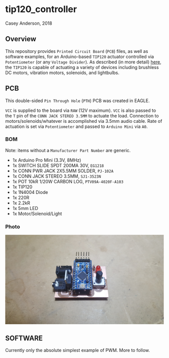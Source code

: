# tip120_controller
Casey Anderson, 2018


## Overview

This repository provides `Printed Circuit Board` (`PCB`) files, as well as software examples, for an Arduino-based `TIP120` actuator controlled via `Potentiometer` (or any `Voltage Divider`). As described (in more detail) [here](http://bildr.org/2011/03/high-power-control-with-arduino-and-tip120/), the `TIP120` is capable of actuating a variety of devices including brushless DC motors, vibration motors, solenoids, and lightbulbs.


## PCB

This double-sided `Pin Through Hole` (`PTH`) PCB was created in EAGLE.

`VCC` is supplied to the board via `RAW` (12V maximum). `VCC` is also passed to the `T` pin of the `CONN JACK STEREO 3.5MM` to actuate the load. Connection to motors/solenoids/whatever is accomplished via 3.5mm audio cable. Rate of actuation is set via `Potentiometer` and passed to `Arduino Mini` via `A0`.

### BOM

Note: items without a `Manufacturer Part Number` are generic.

* 1x Arduino Pro Mini (3.3V, 8MHz)
* 1x SWITCH SLIDE SPDT 200MA 30V, `EG1218`
* 1x CONN PWR JACK 2X5.5MM SOLDER, `PJ-102A`
* 1x CONN JACK STEREO 3.5MM, `SJ1-3523N`
* 1x POT 10kR 1/20W CARBON LOG, `PTV09A-4020F-A103`
* 1x TIP120
* 1x 1N4004 Diode
* 1x 220R
* 1x 2.2kR
* 1x 5mm LED
* 1x Motor/Solenoid/Light

### Photo

![](/images/pcb_angle.jpg)


## SOFTWARE

Currently only the absolute simplest example of PWM. More to follow.
